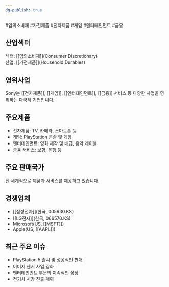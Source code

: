 ```yaml
---
dg-publish: true
---
```

#임의소비재 #가전제품 #전자제품 #게임 #엔터테인먼트 #금융 

## 산업섹터

섹터: [[임의소비재]](Consumer Discretionary)  
산업: [[가전제품]](Household Durables)

## 영위사업

Sony는 [[전자제품]], [[게임]], [[엔터테인먼트]], [[금융]] 서비스 등 다양한 사업을 영위하는 다국적 기업입니다.

## 주요제품

- 전자제품: TV, 카메라, 스마트폰 등
- 게임: PlayStation 콘솔 및 게임
- 엔터테인먼트: 영화 제작 및 배급, 음악 레이블
- 금융 서비스: 보험, 은행 등

## 주요 판매국가

전 세계적으로 제품과 서비스를 제공하고 있습니다.

## 경쟁업체

- [[삼성전자]](한국, 005930.KS)
- [[LG전자]](한국, 066570.KS)
- Microsoft(US, [[MSFT]])
- Apple(US, [[AAPL]])

## 최근 주요 이슈

- PlayStation 5 출시 및 성공적인 판매
- 이미지 센서 사업 강화
- 엔터테인먼트 부문의 지속적인 성장
- 전기차 시장 진출 계획